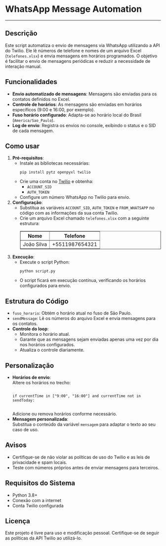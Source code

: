   <h1>WhatsApp Message Automation</h1>
    <hr>
    <h2>Descrição</h2>
    <p>
        Este script automatiza o envio de mensagens via WhatsApp utilizando a API do Twilio. Ele lê números de telefone e nomes de um arquivo Excel (<code>telefones.xlsx</code>) e envia mensagens em horários programados. O objetivo é facilitar o envio de mensagens periódicas e reduzir a necessidade de interação manual.
    </p>
    <h2>Funcionalidades</h2>
    <ul>
        <li><b>Envio automatizado de mensagens</b>: Mensagens são enviadas para os contatos definidos no Excel.</li>
        <li><b>Controle de horários</b>: As mensagens são enviadas em horários específicos (9:00 e 16:00, por exemplo).</li>
        <li><b>Fuso horário configurado</b>: Adapta-se ao horário local do Brasil (<code>America/Sao_Paulo</code>).</li>
        <li><b>Log de envio</b>: Registra os envios no console, exibindo o status e o SID de cada mensagem.</li>
    </ul>
    <h2>Como usar</h2>
    <ol>
        <li><b>Pré-requisitos</b>:
            <ul>
                <li>Instale as bibliotecas necessárias:
                    <pre><code>pip install pytz openpyxl twilio</code></pre>
                </li>
                <li>Crie uma conta no <a href="https://www.twilio.com/" target="_blank">Twilio</a> e obtenha:
                    <ul>
                        <li><code>ACCOUNT_SID</code></li>
                        <li><code>AUTH_TOKEN</code></li>
                    </ul>
                </li>
                <li>Configure um número WhatsApp no Twilio para envio.</li>
            </ul>
        </li>
        <li><b>Configuração</b>:
            <ul>
                <li>Substitua as variáveis <code>ACCOUNT_SID</code>, <code>AUTH_TOKEN</code> e <code>FROM_WHATSAPP</code> no código com as informações da sua conta Twilio.</li>
                <li>Crie um arquivo Excel chamado <code>telefones.xlsx</code> com a seguinte estrutura:
                    <table border="1">
                        <thead>
                            <tr>
                                <th>Nome</th>
                                <th>Telefone</th>
                            </tr>
                        </thead>
                        <tbody>
                            <tr>
                                <td>João Silva</td>
                                <td>+5511987654321</td>
                            </tr>
                        </tbody>
                    </table>
                </li>
            </ul>
        </li>
        <li><b>Execução</b>:
            <ul>
                <li>Execute o script Python:
                    <pre><code>python script.py</code></pre>
                </li>
                <li>O script ficará em execução contínua, verificando os horários configurados para envio.</li>
            </ul>
        </li>
    </ol>
    <h2>Estrutura do Código</h2>
    <ul>
        <li><code>fuso_horario</code>: Obtém o horário atual no fuso de São Paulo.</li>
        <li><code>sendMessage</code>: Lê os números do arquivo Excel e envia mensagens para os contatos.</li>
        <li><b>Controle do loop</b>:
            <ul>
                <li>Monitora o horário atual.</li>
                <li>Garante que as mensagens sejam enviadas apenas uma vez por dia nos horários configurados.</li>
                <li>Atualiza o controle diariamente.</li>
            </ul>
        </li>
    </ul>
    <h2>Personalização</h2>
    <ul>
        <li><b>Horários de envio</b>:<br>
            Altere os horários no trecho:
            <pre><code>
if currentTime in ["9:00", "16:00"] and currentTime not in sendToday:
            </code></pre>
            Adicione ou remova horários conforme necessário.
        </li>
        <li><b>Mensagem personalizada</b>:<br>
            Substitua o conteúdo da variável <code>mensagem</code> para adaptar o texto ao seu caso de uso.
        </li>
    </ul>
    <h2>Avisos</h2>
    <ul>
        <li>Certifique-se de não violar as políticas de uso do Twilio e as leis de privacidade e spam locais.</li>
        <li>Teste com números próprios antes de enviar mensagens para terceiros.</li>
    </ul>
    <h2>Requisitos do Sistema</h2>
    <ul>
        <li>Python 3.8+</li>
        <li>Conexão com a internet</li>
        <li>Conta Twilio configurada</li>
    </ul>
    <h2>Licença</h2>
    <p>
        Este projeto é livre para uso e modificação pessoal. Certifique-se de seguir as políticas da API Twilio ao utilizá-lo.
    </p>
